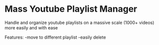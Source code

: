 # Mass Youtube Playlist Manager

Handle and organize youtube playlists on a massive scale (1000+ videos) more easily and with ease

Features:
-move to different playlist
-easily delete

